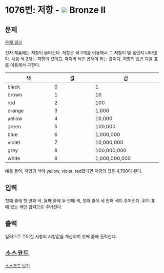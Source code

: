 # 1076번: 저항 - <img src="https://static.solved.ac/tier_small/4.svg" style="height:20px" /> Bronze II

<!-- performance -->

<!-- 문제 제출 후 깃허브에 푸시를 했을 때 제출한 코드의 성능이 입력될 공간입니다.-->

<!-- end -->

## 문제

[문제 링크](https://boj.kr/1076)


<p>전자 제품에는 저항이 들어간다. 저항은 색 3개를 이용해서 그 저항이 몇 옴인지 나타낸다. 처음 색 2개는 저항의 값이고, 마지막 색은 곱해야 하는 값이다. 저항의 값은 다음 표를 이용해서 구한다.</p>

<table class="table table-bordered table-center-30">
<thead>
<tr>
<th style="width:10%">색</th>
<th style="width:10%">값</th>
<th style="width:10%">곱</th>
</tr>
</thead>
<tbody>
<tr>
<td>black</td>
<td>0</td>
<td>1</td>
</tr>
<tr>
<td>brown</td>
<td>1</td>
<td>10</td>
</tr>
<tr>
<td>red</td>
<td>2</td>
<td>100</td>
</tr>
<tr>
<td>orange</td>
<td>3</td>
<td>1,000</td>
</tr>
<tr>
<td>yellow</td>
<td>4</td>
<td>10,000</td>
</tr>
<tr>
<td>green</td>
<td>5</td>
<td>100,000</td>
</tr>
<tr>
<td>blue</td>
<td>6</td>
<td>1,000,000</td>
</tr>
<tr>
<td>violet</td>
<td>7</td>
<td>10,000,000</td>
</tr>
<tr>
<td>grey</td>
<td>8</td>
<td>100,000,000</td>
</tr>
<tr>
<td>white</td>
<td>9</td>
<td>1,000,000,000</td>
</tr>
</tbody>
</table>

<p>예를 들어, 저항의 색이 yellow, violet, red였다면 저항의 값은 4,700이 된다.</p>



## 입력


<p>첫째 줄에 첫 번째 색, 둘째 줄에 두 번째 색, 셋째 줄에 세 번째 색이 주어진다. 위의 표에 있는 색만 입력으로 주어진다.</p>



## 출력


<p>입력으로 주어진 저항의 저항값을 계산하여 첫째 줄에 출력한다.</p>



## 소스코드

[소스코드 보기](Main.java)